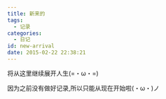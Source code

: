 ```yaml
---
title: 新来的
tags:
  - 记录
categories:
  - 日记
id: new-arrival
date: 2015-02-22 22:38:21
---
```


将从这里继续展开人生(=・ω・=)

因为之前没有做好记录,所以只能从现在开始啦(・ω・)ノ
